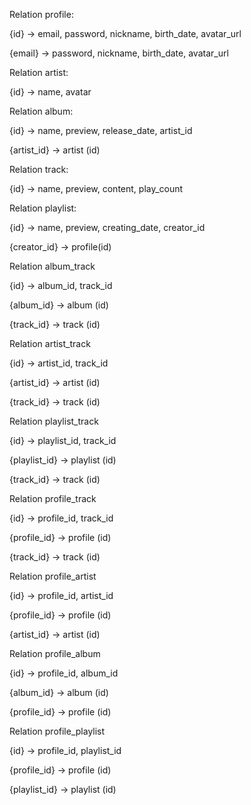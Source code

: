 Relation profile:

{id} -> email, password, nickname, birth_date, avatar_url

{email} -> password, nickname, birth_date, avatar_url


Relation artist:

{id} -> name, avatar


Relation album:

{id} -> name, preview, release_date, artist_id

{artist_id} -> artist (id)


Relation track:

{id} -> name, preview, content, play_count


Relation playlist:

{id} -> name, preview, creating_date, creator_id

{creator_id} -> profile(id)


Relation album_track

{id} -> album_id, track_id

{album_id} -> album (id)

{track_id} -> track (id)


Relation artist_track

{id} -> artist_id, track_id

{artist_id} -> artist (id)

{track_id} -> track (id)


Relation playlist_track

{id} -> playlist_id, track_id

{playlist_id} -> playlist (id)

{track_id} -> track (id)


Relation profile_track

{id} -> profile_id, track_id

{profile_id} -> profile (id)

{track_id} -> track (id)


Relation profile_artist

{id} -> profile_id, artist_id

{profile_id} -> profile (id)

{artist_id} -> artist (id)


Relation profile_album

{id} -> profile_id, album_id

{album_id} -> album (id)

{profile_id} -> profile (id)


Relation profile_playlist

{id} -> profile_id, playlist_id

{profile_id} -> profile (id)

{playlist_id} -> playlist (id)
